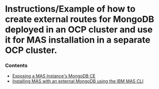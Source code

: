 # Instructions/Example of how to create external routes for MongoDB deployed in an OCP cluster and use it for MAS installation in a separate OCP cluster.

### Contents

- [Exposing a MAS Instance's MongoDB CE](./exposeMongoDB.md)
- [Installing MAS with an external MongoDB using the IBM MAS CLI](./masinstallexternalmongo.md)